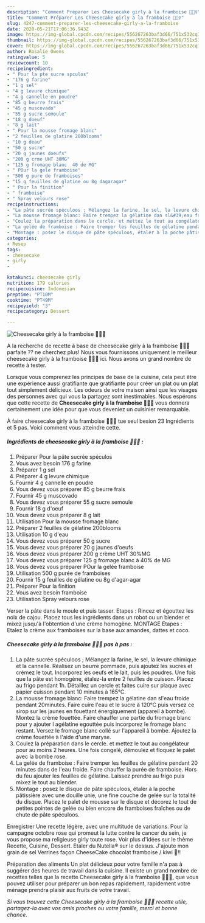 ```yaml
---
description: "Comment Préparer Les Cheesecake girly à la framboise 💁🏼‍♀️"
title: "Comment Préparer Les Cheesecake girly à la framboise 💁🏼‍♀️"
slug: 4247-comment-preparer-les-cheesecake-girly-a-la-framboise
date: 2020-05-21T17:06:36.943Z
image: https://img-global.cpcdn.com/recipes/556267263baf3d66/751x532cq70/cheesecake-girly-a-la-framboise-💁🏼♀️-photo-principale-de-la-recette.jpg
thumbnail: https://img-global.cpcdn.com/recipes/556267263baf3d66/751x532cq70/cheesecake-girly-a-la-framboise-💁🏼♀️-photo-principale-de-la-recette.jpg
cover: https://img-global.cpcdn.com/recipes/556267263baf3d66/751x532cq70/cheesecake-girly-a-la-framboise-💁🏼♀️-photo-principale-de-la-recette.jpg
author: Rosalie Owens
ratingvalue: 5
reviewcount: 10
recipeingredient:
- " Pour la pte sucre spculos"
- "176 g farine"
- "1 g sel"
- "4 g levure chimique"
- "4 g cannelle en poudre"
- "85 g beurre frais"
- "45 g muscovado"
- "55 g sucre semoule"
- "18 g doeuf"
- "8 g lait"
- " Pour la mousse fromage blanc"
- "2 feuilles de glatine 200blooms"
- "10 g deau"
- "50 g sucre"
- "20 g jaunes doeufs"
- "200 g crme UHT 30MG"
- "125 g fromage blanc  40 de MG"
- " POur la gele framboise"
- "500 g pure de framboises"
- "15 g feuilles de glatine ou 8g dagaragar"
- " Pour la finition"
- " framboise"
- " Spray velours rose"
recipeinstructions:
- "La pâte sucrée spéculoos ; Mélangez la farine, le sel, la levure chimique et la cannelle. Réalisez un beurre pommade, puis ajoutez les sucres et crémez le tout. Incorporez les oeufs et le lait, puis les poudres. Une fois que la pâte est homogène, étalez-la entre 2 feuilles de cuisson. Placez au frigo pendant 1h. Détaillez un cercle et faites cuire sur plaque avec papier cuisson pendant 10 minutes à 165°C."
- "La mousse fromage blanc: Faire trempez la gélatine dan sl&#39;eau froide pendant 20minutes. Faire cuire l&#39;eau et le sucre à 120°C puis versez ce sirop sur les jaunes en fouettant énergiquement (appareil à bombe). Montez la crème fouettée. Faire chauffer une partie du fromage blanc pour y ajouter l agélatine egouttée puis incorporez le fromage blanc restant. Versez le fromage blanc collé sur l&#39;appareil à bombe. Ajoutez la crème fouettée à l&#39;aide d&#39;une maryse."
- "Coulez la préparation dans le cercle. et mettez le tout au congélateur pour au moins 2 heures. Une fois congelé, démoulez et floquez le palet avec la bombe rose."
- "La gelée de framboise : Faire tremper les feuilles de gélatine pendant 20 minutes dans de l&#39;eau froide. Faire chauffer la purée de framboise. Hors du feu ajouter les feuilles de gélatine. Laissez prendre au frigo puis mixez le tout au blender."
- "Montage : posez le disque de pâte spéculoos, étaler à la poche pâtissière avec une douille unie, une fine couche de gelée sur la totalité du disque. Placez le palet de mousse sur le disque et décorez le tout de petites pointes de gelée ou bien encore de framboises fraîches ou de chute de pâte spéculoos."
categories:
- Resep
tags:
- cheesecake
- girly
- 

katakunci: cheesecake girly  
nutrition: 179 calories
recipecuisine: Indonesian
preptime: "PT10M"
cooktime: "PT49M"
recipeyield: "3"
recipecategory: Dessert

---
```



![Cheesecake girly à la framboise 💁🏼‍♀️](https://img-global.cpcdn.com/recipes/556267263baf3d66/751x532cq70/cheesecake-girly-a-la-framboise-💁🏼♀️-photo-principale-de-la-recette.jpg)

A la recherche de recette à base de cheesecake girly à la framboise 💁🏼‍♀️ parfaite ?? ne cherchez plus! Nous vous fournissons uniquement le meilleur cheesecake girly à la framboise 💁🏼‍♀️ ici. Nous avons un grand nombre de recette à tester.

Lorsque vous comprenez les principes de base de la cuisine, cela peut être une expérience aussi gratifiante que gratifiante pour créer un plat ou un plat tout simplement délicieux. Les odeurs de votre maison ainsi que les visages des personnes avec qui vous la partagez sont inestimables. Nous espérons que cette recette de <strong> Cheesecake girly à la framboise 💁🏼‍♀️ </strong> vous donnera certainement une idée pour que vous deveniez un cuisinier remarquable.

<!--inarticleads1-->

À faire cheesecake girly à la framboise 💁🏼‍♀️ tue seul besion 23 Ingrédients et 5 pas. Voici comment vous atteindre cette.

##### Ingrédients de cheesecake girly à la framboise 💁🏼‍♀️ :

1. Préparer  Pour la pâte sucrée spéculos
1. Vous avez besoin 176 g farine
1. Préparer 1 g sel
1. Préparer 4 g levure chimique
1. Fournir 4 g cannelle en poudre
1. Vous devez vous préparer 85 g beurre frais
1. Fournir 45 g muscovado
1. Vous devez vous préparer 55 g sucre semoule
1. Fournir 18 g d&#39;oeuf
1. Vous devez vous préparer 8 g lait
1. Utilisation  Pour la mousse fromage blanc
1. Préparer 2 feuilles de gélatine 200blooms
1. Utilisation 10 g d&#39;eau
1. Vous devez vous préparer 50 g sucre
1. Vous devez vous préparer 20 g jaunes d&#39;oeufs
1. Vous devez vous préparer 200 g crème UHT 30%MG
1. Vous devez vous préparer 125 g fromage blanc à 40% de MG
1. Vous devez vous préparer  POur la gelée framboise
1. Utilisation 500 g purée de framboises
1. Fournir 15 g feuilles de gélatine ou 8g d&#39;agar-agar
1. Préparer  Pour la finition
1. Vous avez besoin  framboise
1. Utilisation  Spray velours rose


Verser la pâte dans le moule et puis tasser. Etapes : Rincez et égouttez les noix de cajou. Placez tous les ingrédients dans un robot ou un blender et mixez jusqu&#39;à l&#39;obtention d&#39;une crème homogène. MONTAGE Etapes : Etalez la crème aux framboises sur la base aux amandes, dattes et coco. 

<!--inarticleads2-->

##### Cheesecake girly à la framboise 💁🏼‍♀️ pas à pas :

1. La pâte sucrée spéculoos ; Mélangez la farine, le sel, la levure chimique et la cannelle. Réalisez un beurre pommade, puis ajoutez les sucres et crémez le tout. Incorporez les oeufs et le lait, puis les poudres. Une fois que la pâte est homogène, étalez-la entre 2 feuilles de cuisson. Placez au frigo pendant 1h. Détaillez un cercle et faites cuire sur plaque avec papier cuisson pendant 10 minutes à 165°C.
1. La mousse fromage blanc: Faire trempez la gélatine dan sl&#39;eau froide pendant 20minutes. Faire cuire l&#39;eau et le sucre à 120°C puis versez ce sirop sur les jaunes en fouettant énergiquement (appareil à bombe). Montez la crème fouettée. Faire chauffer une partie du fromage blanc pour y ajouter l agélatine egouttée puis incorporez le fromage blanc restant. Versez le fromage blanc collé sur l&#39;appareil à bombe. Ajoutez la crème fouettée à l&#39;aide d&#39;une maryse.
1. Coulez la préparation dans le cercle. et mettez le tout au congélateur pour au moins 2 heures. Une fois congelé, démoulez et floquez le palet avec la bombe rose.
1. La gelée de framboise : Faire tremper les feuilles de gélatine pendant 20 minutes dans de l&#39;eau froide. Faire chauffer la purée de framboise. Hors du feu ajouter les feuilles de gélatine. Laissez prendre au frigo puis mixez le tout au blender.
1. Montage : posez le disque de pâte spéculoos, étaler à la poche pâtissière avec une douille unie, une fine couche de gelée sur la totalité du disque. Placez le palet de mousse sur le disque et décorez le tout de petites pointes de gelée ou bien encore de framboises fraîches ou de chute de pâte spéculoos.


Enregistrer Une recette légère, avec une multitude de variations. Pour la campagne octobre rose qui promeut la lutte contre le cancer du sein, je vous propose ma religieuse girly toute rose. Voir plus d&#39;idées sur le thème Recette, Cuisine, Dessert. Etaler du Nutella®️ sur le dessus. J&#39;ajoute mon grain de sel Verrines façon CheeseCake chocolat framboise ️/ kiwi 🥝!! 

<!--inarticleads1-->

<p>
Préparation des aliments Un plat délicieux pour votre famille n'a pas à suggérer des heures de travail dans la cuisine. Il existe un grand nombre de recettes telles que la recette Cheesecake girly à la framboise 💁🏼‍♀️, que vous pouvez utiliser pour préparer un bon repas rapidement, rapidement votre ménage prendra plaisir aux fruits de votre travail.
</p>

<p>
<i>Si vous trouvez cette Cheesecake girly à la framboise 💁🏼‍♀️ recette utile, partagez-la avec vos amis proches ou votre famille, merci et bonne chance.</i>
</p>
